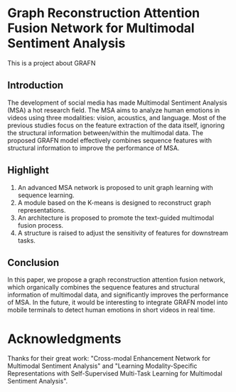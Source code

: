 # Graph Reconstruction Attention Fusion Network for Multimodal Sentiment Analysis
This is a project about GRAFN
## Introduction
The development of social media has made Multimodal Sentiment Analysis (MSA) a hot research field. The MSA aims to analyze human emotions in videos using three modalities: vision, acoustics, and language. Most of the previous studies focus on the feature extraction of the data itself, ignoring the structural information between/within the multimodal data. The proposed GRAFN model effectively combines sequence features with structural information to improve the performance of MSA.
## Highlight
1.	An advanced MSA network is proposed to unit graph learning with sequence learning.
2.	A module based on the K-means is designed to reconstruct graph representations.
3.	An architecture is proposed to promote the text-guided multimodal fusion process.
4.	A structure is raised to adjust the sensitivity of features for downstream tasks.
## Conclusion
In this paper, we propose a graph reconstruction attention fusion network, which organically combines the sequence features and structural information of multimodal data, and significantly improves the performance of MSA. In the future, it would be interesting to integrate GRAFN model into mobile terminals to detect human emotions in short videos in real time.

# Acknowledgments
Thanks for their great work: "Cross-modal Enhancement Network for Multimodal Sentiment Analysis" and "Learning Modality-Specific Representations with Self-Supervised Multi-Task Learning for Multimodal Sentiment Analysis".
